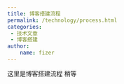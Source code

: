```yaml
---
title: 博客搭建流程
permalink: /technology/process.html
categories:
 - 技术文章
 - 博客搭建
author: 
    name: fizer
---
```


这里是博客搭建流程 稍等